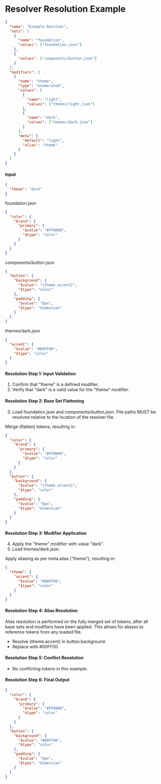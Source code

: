 # Resolver Resolution Example

<aside class="example">

```json
{
  "name": "Example Resolver",
  "sets": [
    {
      "name": "foundation",
      "values": ["foundation.json"]
    },
    {
      "values": ["components/button.json"]
    }
  ],
  "modifiers": [
    {
      "name": "theme",
      "type": "enumerated",
      "values": [
        {
          "name": "light",
          "values": ["themes/light.json"]
        },
        {
          "name": "dark",
          "values": ["themes/dark.json"]
        }
      ],
      "meta": {
        "default": "light",
        "alias": "theme"
      }
    }
  ]
}
```

#### Input

```json
{
  "theme": "dark"
}
```

foundation.json

```json
{
  "color": {
    "brand": {
      "primary": {
        "$value": "#FF0000",
        "$type": "color"
      }
    }
  }
}
```

components/button.json

```json
{
  "button": {
    "background": {
      "$value": "{theme.accent}",
      "$type": "color"
    },
    "padding": {
      "$value": "8px",
      "$type": "dimension"
    }
  }
}
```

themes/dark.json

```json
{
  "accent": {
    "$value": "#00FF00",
    "$type": "color"
  }
}
```

#### Resolution Step 1: Input Validation

1. Confirm that "theme" is a defined modifier.
2. Verify that "dark" is a valid value for the "theme" modifier.

#### Resolution Step 2: Base Set Flattening

<ol start="3">

<li>

Load foundation.json and components/button.json. File paths MUST be resolved relative to the location of the resolver file.

</li>

</ol>

Merge (flatten) tokens, resulting in:

```json
{
  "color": {
    "brand": {
      "primary": {
        "$value": "#FF0000",
        "$type": "color"
      }
    }
  },
  "button": {
    "background": {
      "$value": "{theme.accent}",
      "$type": "color"
    },
    "padding": {
      "$value": "8px",
      "$type": "dimension"
    }
  }
}
```

#### Resolution Step 3: Modifier Application

<ol start="4">
  <li>Apply the "theme" modifier with value "dark".</li>
  <li>Load themes/dark.json.</li>
</ol>

Apply aliasing as per meta.alias ("theme"), resulting in:

```json
{
  "theme": {
    "accent": {
      "$value": "#00FF00",
      "$type": "color"
    }
  }
}
```

#### Resolution Step 4: Alias Resolution

<p class="note">Alias resolution is performed on the fully merged set of tokens, after all base sets and modifiers have been applied. This allows for aliases to reference tokens from any loaded file. </p>

- Resolve {theme.accent} in button.background.
- Replace with #00FF00.

#### Resolution Step 5: Conflict Resolution</h4>

- No conflicting tokens in this example.

#### Resolution Step 6: Final Output

```json
{
  "color": {
    "brand": {
      "primary": {
        "$value": "#FF0000",
        "$type": "color"
      }
    }
  },
  "button": {
    "background": {
      "$value": "#00FF00",
      "$type": "color"
    },
    "padding": {
      "$value": "8px",
      "$type": "dimension"
    }
  }
}
```

</aside>
